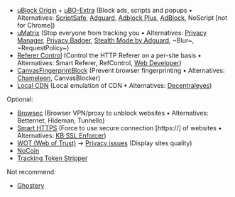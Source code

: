 * [µBlock Origin](https://github.com/gorhill/uBlock) + [µBO-Extra](https://github.com/gorhill/uBO-Extra) (Block ads, scripts and popups • Alternatives: [ScriptSafe](https://github.com/andryou/scriptsafe), [Adguard](https://adguard.com/en/adguard-adblock-browser-extension/overview.html), [Adblock Plus](https://en.wikipedia.org/wiki/Adblock_Plus), [AdBlock](https://en.wikipedia.org/wiki/AdBlock), NoScript [not for Chrome])
* [µMatrix](https://github.com/gorhill/uMatrix) (Stop everyone from tracking you • Alternatives: [Privacy Manager](https://chrome.google.com/webstore/detail/privacy-manager/giccehglhacakcfemddmfhdkahamfcmd), [Privacy Badger](https://www.eff.org/privacybadger), [Stealth Mode by Adguard](https://chrome.google.com/webstore/detail/stealth-mode/hfkpddhkjcbfmnclailpehabmekgphfh), ~Blur~, ~RequestPolicy~)
* [Referer Control](https://chrome.google.com/webstore/detail/referer-control/hnkcfpcejkafcihlgbojoidoihckciin/) (Control the HTTP Referer on a per-site basis • Alternatives: Smart Referer, RefControl, [Web Developer](https://en.wikipedia.org/wiki/Web_Developer_%28software%29))
* [CanvasFingerprintBlock](https://chrome.google.com/webstore/detail/canvasfingerprintblock/ipmjngkmngdcdpmgmiebdmfbkcecdndc) (Prevent browser fingerprinting • Alternatives: [Chameleon](https://github.com/ghostwords/chameleon), CanvasBlocker)
* [Local CDN](https://github.com/james-fray/local-cdn) (Local emulation of CDN • Alternatives: [Decentraleyes](https://github.com/Synzvato/decentraleyes))


Optional:
* [Browsec](https://browsec.com/) (Browser VPN/proxy to unblock websites • Alternatives: Betternet, Hideman, Tunnello)
* [Smart HTTPS](https://chrome.google.com/webstore/detail/smart-https/dmgoegolinaceglokfijjabfplickbgn/related) (Force to use secure connection [https://] of websites • Alternatives: [KB SSL Enforcer](https://chrome.google.com/webstore/detail/kb-ssl-enforcer/flcpelgcagfhfoegekianiofphddckof))
* [WOT (Web of Trust)](https://en.wikipedia.org/wiki/WOT_Services) → [Privacy issues](https://en.wikipedia.org/wiki/WOT_Services#Privacy_issues) (Display sites quality)
* [NoCoin](https://github.com/keraf/NoCoin)
* [Tracking Token Stripper](https://chrome.google.com/webstore/detail/tracking-token-stripper/kcpnkledgcbobhkgimpbmejgockkplob/related)


Not recommend:
* [Ghostery](https://chrome.google.com/webstore/detail/ghostery/mlomiejdfkolichcflejclcbmpeaniij?hl=en)
